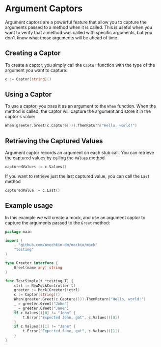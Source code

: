 # Argument Captors

Argument captors are a powerful feature that allow you to capture the arguments passed to a method when it is
called. This is useful when you want to verify that a method was called with specific arguments, but you don't know what
those arguments will be ahead of time.

## Creating a Captor

To create a captor, you simply call the `Captor` function with the type of the argument you want to capture:

```go
c := Captor[string]()
```

## Using a Captor

To use a captor, you pass it as an argument to the `When` function. When the method is called, the captor will capture the
argument and store it in the captor's value:

```go
When(greeter.Greet(c.Capture())).ThenReturn("Hello, world!")
```

## Retrieving the Captured Values

Argument captor records an argument on each stub call. You can retrieve the captured values by calling the `Values` method

```go
capturedValues := c.Values()
```

If you want to retrieve just the last captured value, you can call the `Last` method

```go
capturedValue := c.Last()
```

## Example usage

In this example we will create a mock, and use an argument captor to capture the arguments passed to the `Greet` method:

```go
package main

import (
	. "github.com/ovechkin-dm/mockio/mock"
	"testing"
)

type Greeter interface {
	Greet(name any) string
}

func TestSimple(t *testing.T) {
	ctrl := NewMockController(t)
	greeter := Mock[Greeter](ctrl)
	c := Captor[string]()
	When(greeter.Greet(c.Capture())).ThenReturn("Hello, world!")
	_ = greeter.Greet("John")
	_ = greeter.Greet("Jane")
	if c.Values()[0] != "John" {
		t.Error("Expected John, got", c.Values()[0])
	}
	if c.Values()[1] != "Jane" {
		t.Error("Expected Jane, got", c.Values()[1])
	}
}
```